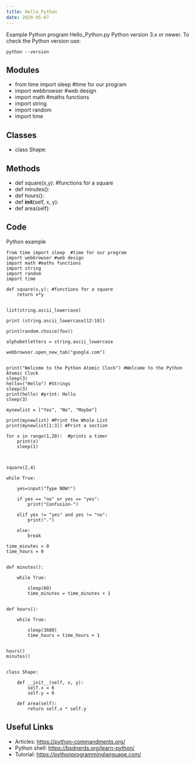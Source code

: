 ```yaml
---
title: Hello_Python
date: 2020-05-07
---
```

Example Python program Hello_Python.py
Python version 3.x or newer.
To check the Python version use:

    python --version

## Modules

* from time import sleep  #time for our program
* import webbrowser #web design
* import math #maths functions
* import string
* import random
* import time

## Classes

* class Shape:

## Methods

* def square(x,y): #functions for a square
* def minutes():
* def hours():
* def __init__(self, x, y):
* def area(self):

## Code

Python example

    from time import sleep  #time for our program
    import webbrowser #web design
    import math #maths functions
    import string
    import random
    import time
    
    def square(x,y): #functions for a square
        return x*y
    
    
    list(string.ascii_lowercase)
    
    print (string.ascii_lowercase[12:18])
    
    print(random.choice(foo))
    
    alphabetletters = string.ascii_lowercase
    
    webbrowser.open_new_tab("google.com")
    
    
    print("Welcome to the Python Atomic Clock") #Welcome to the Python Atomic Clock
    sleep(3)
    hello=("Hello") #Strings
    sleep(3)
    print(hello) #print: Hello
    sleep(3)
    
    mynewlist = ["Yes", "No", "Maybe"]
    
    print(mynewlist) #Print the Whole List
    print(mynewlist[1:3]) #Print a section
    
    for x in range(1,20):  #prints a timer
        print(x)
        sleep(1)
    
    
    
    square(2,4)
    
    while True:
        
        yes=input("Type NOW!")
    
        if yes == "no" or yes == "yes":
            print("Confusion-")
    
        elif yes != "yes" and yes != "no":
            print(".")
    
        else:
            break
          
    time_minutes = 0
    time_hours = 0
    
    
    def minutes():
    
        while True:
    
            sleep(60)
            time_minutes = time_minutes + 1
    
    
    def hours():
    
        while True:
    
            sleep(3600)
            time_hours = time_hours + 1
    
    
    hours()
    minutes()
    
    
    class Shape:
    
        def __init__(self, x, y):
            self.x = 6
            self.y = 6
    
        def area(self):
            return self.x * self.y

## Useful Links

- Articles: https://python-commandments.org/
- Python shell: https://bsdnerds.org/learn-python/
- Tutorial: https://pythonprogramminglanguage.com/
